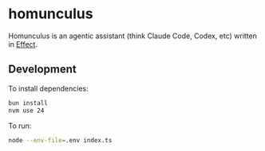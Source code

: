 # homunculus

Homunculus is an agentic assistant (think Claude Code, Codex, etc) written in [Effect](https://effect-ts.github.io).

## Development

To install dependencies:

```bash
bun install
nvm use 24
```

To run:

```bash
node --env-file=.env index.ts
```